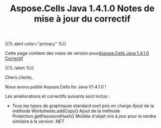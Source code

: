 ﻿---
title: Aspose.Cells Java 1.4.1.0 Notes de mise à jour du correctif
type: docs
weight: 160
url: /fr/java/aspose-cells-java-1-4-1-0-hot-fix-release-notes/
---
{{% alert color="primary" %}} 

 Cette page contient des notes de version pour[Aspose.Cells Java 1.4.1.0 Correctif](https://downloads.aspose.com/cells/java/new-releases/aspose.cells-java-1.4.1.0-hot-fix/)

{{% /alert %}} 

 Chers clients,

 Nous avons publié Aspose.Cells for Java V1.4.1.0 !

 Les améliorations et correctifs suivants sont inclus :

- Tous les types de graphiques standard sont pris en charge
 Ajout de la méthode Worksheets.addCopy()
Ajout de la méthode Protection.getPasswordHash()
 Modèle d'objet mis à jour pour le rendre similaire à la version .NET
